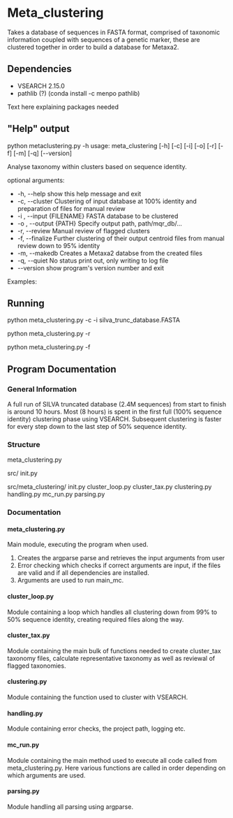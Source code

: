 # Meta_clustering

Takes a database of sequences in FASTA format, comprised of taxonomic information coupled with sequences of a genetic marker, these are clustered together in order to build a database for Metaxa2.



## Dependencies

- VSEARCH 2.15.0
- pathlib (?) (conda install -c menpo pathlib)

Text here explaining packages needed



## "Help" output


python metaclustering.py -h	
usage: meta_clustering [-h] [-c] [-i] [-o] [-r] [-f] [-m] [-q] [--version]

Analyse taxonomy within clusters based on sequence identity.

optional arguments:

- -h, --help      show this help message and exit
- -c, --cluster   Clustering of input database at 100% identity and preparation of files for manual review
- -i , --input    {FILENAME} FASTA database to be clustered
- -o , --output   {PATH} Specify output path, path/mqr_db/...
- -r, --review    Manual review of flagged clusters
- -f, --finalize  Further clustering of their output centroid files from manual review down to 95% identity
- -m, --makedb    Creates a Metaxa2 databse from the created files
- -q, --quiet     No status print out, only writing to log file
- --version       show program's version number and exit


Examples:



## Running

python meta_clustering.py -c -i silva_trunc_database.FASTA

python meta_clustering.py -r

python meta_clustering.py -f



## Program Documentation

### General Information

A full run of SILVA truncated database (2.4M sequences) from start to finish is around 10 hours. Most (8 hours) is spent in the first full (100% sequence identity) clustering phase using VSEARCH. Subsequent clustering is faster for every step down to the last step of 50% sequence identity.

### Structure

meta_clustering.py

src/
	init.py

src/meta_clustering/
	init.py
	cluster_loop.py
	cluster_tax.py
	clustering.py
	handling.py
	mc_run.py
	parsing.py

### Documentation

#### meta_clustering.py

Main module, executing the program when used.

1. Creates the argparse parse and retrieves the input arguments from user
2. Error checking which checks if correct arguments are input, if the files are valid and if all dependencies are installed.
3. Arguments are used to run main_mc.

#### cluster_loop.py

Module containing a loop which handles all clustering down from 99% to 50% sequence identity, creating required files along the way.

#### cluster_tax.py

Module containing the main bulk of functions needed to create cluster_tax taxonomy files, calculate representative taxonomy as well as reviewal of flagged taxonomies.

#### clustering.py

Module containing the function used to cluster with VSEARCH.

#### handling.py

Module containing error checks, the project path, logging etc.

#### mc_run.py

Module containing the main method used to execute all code called from meta_clustering.py. Here various functions are called in order depending on which arguments are used.

#### parsing.py

Module handling all parsing using argparse.
